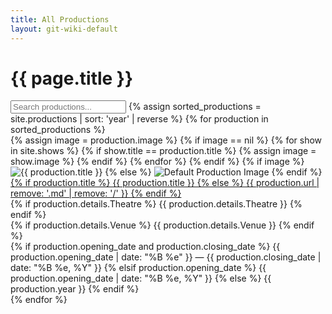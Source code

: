 ```yaml
---
title: All Productions
layout: git-wiki-default
---
```


<div class="container-lg">
  <h1>{{ page.title }}</h1>
  <!-- Filter input -->
  <input class="form-control mb-3" id="productionFilter" type="text" placeholder="Search productions...">
  <!-- Productions -->
  {% assign sorted_productions = site.productions | sort: 'year' | reverse %}
  {% for production in sorted_productions %}
    <div class="row mb-2 productions align-items-center p-2" data-production-title="{{ production.title | downcase }}">
      <div class="col-lg-1 col-1 production_poster">
        {% assign image = production.image %}
        {% if image == nil %}
          {% for show in site.shows %}
            {% if show.title == production.title %}
              {% assign image = show.image %}
            {% endif %}
          {% endfor %}
        {% endif %}
        {% if image %}
          <img src="{{ image | prepend: '/wiki/media/posters/' }}" alt="{{ production.title }}" class="img-fluid">
        {% else %}
          <img src="/wiki/media/default/production_poster.png" alt="Default Production Image" class="img-fluid">
        {% endif %}
      </div>
      <div class="col">
        <div class="row">
          <div class="col-lg-9 col-12">
            <div class="d-flex flex-column justify-content-center h-100">
              <div class="production_title">
                <a href="{{ production.url }}" class="text-truncate">
                  {% if production.title %}
                    {{ production.title }}
                  {% else %}
                    {{ production.url | remove: '.md' | remove: '/' }}
                  {% endif %}
                </a>
              </div>
              <div class="text-truncate">
                {% if production.details.Theatre %}
                  {{ production.details.Theatre }}
                {% endif %}
              </div>
              <div class="text-truncate">
                {% if production.details.Venue %}
                  {{ production.details.Venue }}
                {% endif %}
              </div>
            </div>
          </div>
          <div class="col-lg-3 col-12 text-lg-end"> 
            {% if production.opening_date and production.closing_date %}
              {{ production.opening_date | date: "%B %e" }} &mdash; {{ production.closing_date | date: "%B %e, %Y" }}
            {% elsif production.opening_date %}
              {{ production.opening_date | date: "%B %e, %Y" }}
            {% else %}
              {{ production.year }}
            {% endif %}
          </div>
        </div>
      </div>
    </div>
  {% endfor %}
</div>

<script>
$(document).ready(function() {
  // Click event for productions
  $(".productions").click(function() {
    window.location = $(this).find("a").attr("href");
    return false;
  });

  // Filter function for productions
  $("#productionFilter").on("keyup", function() {
    var value = $(this).val().toLowerCase();
    $(".productions").filter(function() {
      $(this).toggle($(this).data('production-title').indexOf(value) > -1)
    });
  });
});
</script>
